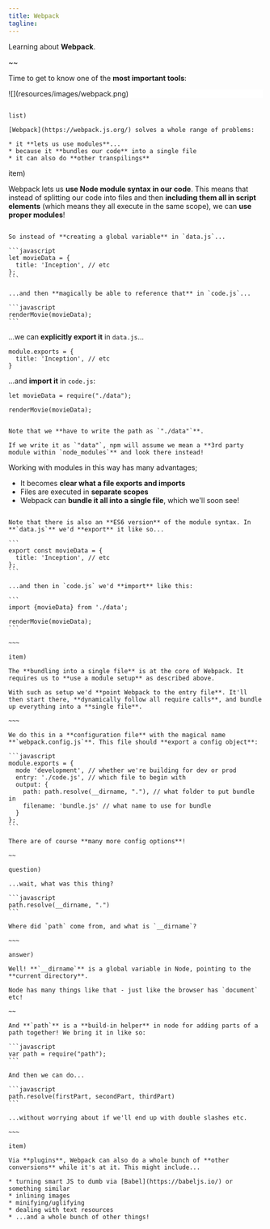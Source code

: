 ```yaml
---
title: Webpack
tagline:
---
```


<div class="learn"></div>

Learning about **Webpack**.

~~

Time to get to know one of the **most important tools**:

<div style="background-color: white;">
![](resources/images/webpack.png)
</div>

~~~

list)

[Webpack](https://webpack.js.org/) solves a whole range of problems:

* it **lets us use modules**...
* because it **bundles our code** into a single file
* it can also do **other transpilings**

~~~

item)

Webpack lets us **use Node module syntax in our code**. This means that instead of splitting our code into files and then **including them all in script elements** (which means they all execute in the same scope), we can **use proper modules**!

~~~

So instead of **creating a global variable** in `data.js`...

```javascript
let movieData = {
  title: 'Inception', // etc
};
```

...and then **magically be able to reference that** in `code.js`...

```javascript
renderMovie(movieData);
```

~~~

...we can **explicitly export it** in `data.js`...

```
module.exports = {
  title: 'Inception', // etc
}
```

...and **import it** in `code.js`:

```
let movieData = require("./data");

renderMovie(movieData);
```

~~~

Note that we **have to write the path as `"./data"`**.

If we write it as `"data"`, npm will assume we mean a **3rd party module within `node_modules`** and look there instead!

~~~

Working with modules in this way has many advantages;

* It becomes **clear what a file exports and imports**
* Files are executed in **separate scopes**
* Webpack can **bundle it all into a single file**, which we'll soon see!

~~~~

Note that there is also an **ES6 version** of the module syntax. In **`data.js`** we'd **export** it like so...

```
export const movieData = {
  title: 'Inception', // etc
};
```

...and then in `code.js` we'd **import** like this:

```
import {movieData} from './data';

renderMovie(movieData);
```

~~~

item)

The **bundling into a single file** is at the core of Webpack. It requires us to **use a module setup** as described above.

With such as setup we'd **point Webpack to the entry file**. It'll then start there, **dynamically follow all require calls**, and bundle up everything into a **single file**.

~~~ 

We do this in a **configuration file** with the magical name **`webpack.config.js`**. This file should **export a config object**:

```javascript
module.exports = {
  mode 'development', // whether we're building for dev or prod
  entry: './code.js', // which file to begin with
  output: {
    path: path.resolve(__dirname, "."), // what folder to put bundle in
    filename: 'bundle.js' // what name to use for bundle
  }
};
```

There are of course **many more config options**!

~~

question)

...wait, what was this thing?

```javascript
path.resolve(__dirname, ".")
```

Where did `path` come from, and what is `__dirname`?

~~~

answer)

Well! **`__dirname`** is a global variable in Node, pointing to the **current directory**.

Node has many things like that - just like the browser has `document` etc!

~~ 

And **`path`** is a **build-in helper** in node for adding parts of a path together! We bring it in like so:

```javascript
var path = require("path");
```

And then we can do...

```javascript
path.resolve(firstPart, secondPart, thirdPart)
```

...without worrying about if we'll end up with double slashes etc.

~~~

item)

Via **plugins**, Webpack can also do a whole bunch of **other conversions** while it's at it. This might include...

* turning smart JS to dumb via [Babel](https://babeljs.io/) or something similar
* inlining images
* minifying/uglifying
* dealing with text resources
* ...and a whole bunch of other things!
